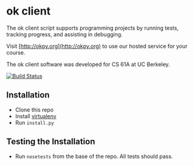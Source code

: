 ok client
=========

The ok client script supports programming projects by running tests,
tracking progress, and assisting in debugging.

Visit [http://okpy.org](http://okpy.org) to use our hosted service for
your course.

The ok client software was developed for CS 61A at UC Berkeley.

[![Build Status](https://travis-ci.org/Cal-CS-61A-Staff/ok.svg?branch=master)](https://travis-ci.org/Cal-CS-61A-Staff/ok)

Installation
-------------
* Clone this repo
* Install [virtualenv](http://docs.python-guide.org/en/latest/dev/virtualenvs/)
* Run `install.py`

Testing the Installation
------------------------
* Run `nosetests` from the base of the repo. All tests should pass.

